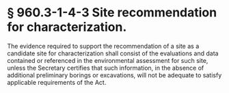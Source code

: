 # § 960.3-1-4-3   Site recommendation for characterization.

The evidence required to support the recommendation of a site as a candidate site for characterization shall consist of the evaluations and data contained or referenced in the environmental assessment for such site, unless the Secretary certifies that such information, in the absence of additional preliminary borings or excavations, will not be adequate to satisfy applicable requirements of the Act.




